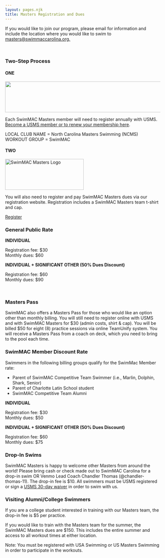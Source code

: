 ```yaml
---
layout: pages.njk
title: Masters Registration and Dues
---
```

<div class="callout warning" markdown="1">
    <p>If you would like to join our program, please email for information and include the location where you would like to swim to <a href="mailto:masters@swimmaccarolina.org">masters@swimmaccarolina.org.</a></p>
</div>

<br>

<h3 class="separator-center">Two-Step Process</h3>

<div class="flex flex-wrap -mx-4" markdown="1">
<div class="w-full md:w-1/2 p-4" markdown="1">
<h4>ONE</h4>
<p><img src="/static/USMS_Logo_Horz_tm.gif" alt="" width="532" height="100"></p>
<p>Each SwimMAC Masters member will need to register annually with USMS. <a href="https://www.usms.org/reg/register.php">Become a USMS member or to renew your membership here</a>.</p>
<p>LOCAL CLUB NAME = North Carolina Masters Swimming (NCMS)<br>
WORKOUT GROUP = SwimMAC</p>
</div>

<div class="w-full md:w-1/2 p-4" markdown="1">
<h4>TWO</h4>
<p><img src="/static/SwimMAC-Masters-Horizontal-Logo.png" alt="SwimMAC Masters Logo" width="255" height="100"></p>
<p>You will also need to register and pay SwimMAC Masters dues via our registration website. Registration includes a SwimMAC Masters team t-shirt and cap.</p>
<p><a class="button" href="https://www.teamunify.com/team/ncmac/page/team-registration?reg_id=7352" target="_blank" rel="noopener">Register</a></p>
</div>

<div class="w-full md:w-1/2 p-4" markdown="1">
<h3>General Public Rate</h3>
<p><strong>INDIVIDUAL</strong></p>
<p>Registration fee: $30<br>
Monthly dues: $60</p>
<p><strong>INDIVIDUAL + SIGNIFICANT OTHER (50% Dues Discount)</strong></p>
<p>Registration fee: $60<br>
Monthly dues: $90</p>
<br>

<h3>Masters Pass</h3>
<p>SwimMAC also offers a Masters Pass for those who would like an option other than monthly billing. You will still need to register online with USMS and with SwimMAC Masters for $30 (admin costs, shirt & cap). You will be billed $50 for eight (8) practice sessions via online TeamUnify system. You will receive a Masters Pass from a coach on deck, which you need to bring to the pool each time.</p>
</div>

<div class="w-full md:w-1/2 p-4" markdown="1">
<h3>SwimMAC Member Discount Rate</h3>
<p>Swimmers in the following billing groups qualify for the SwimMac Member rate:</p>
<ul>
<li>Parent of SwimMAC Competitive Team Swimmer (i.e., Marlin, Dolphin, Shark, Senior)</li>
<li>Parent of Charlotte Latin School student</li>
<li>SwimMAC Competitive Team Alumni</li>
</ul>
<p><strong>INDIVIDUAL</strong></p>
<p>Registration fee: $30<br>
Monthly dues: $50</p>
<p><strong>INDIVIDUAL + SIGNIFICANT OTHER (50% Dues Discount)</strong></p>
<p>Registration fee: $60<br>
Monthly dues: $75</p>
</div>

<div class="w-full md:w-1/2 p-4" markdown="1">
<h3>Drop-In Swims</h3>
<p>SwimMAC Masters is happy to welcome other Masters from around the world! Please bring cash or check made out to SwimMAC Carolina for a drop-in swim OR Venmo Lead Coach Chandler Thomas (@chandler-thomas-11). The drop-in fee is $10. All swimmers must be USMS registered or sign a <a href="https://www.usms.org/admin/lmschb/gto_reg_30daytryout_regform.pdf" target="_blank" rel="noopener">USMS 30-day waiver</a> in order to swim with us.</p>
</div>

<div class="w-full md:w-1/2 p-4" markdown="1">

<h3>Visiting Alumni/College Swimmers</h3>
<p>If you are a college student interested in training with our Masters team, the drop-in fee is $5 per practice.</p>
<p>If you would like to train with the Masters team for the summer, the SwimMAC Masters dues are $150. This includes the entire summer and access to all workout times at either location.</p>
<p>Note: You must be registered with USA Swimming or US Masters Swimming in order to participate in the workouts.</p>
</div>
</div>